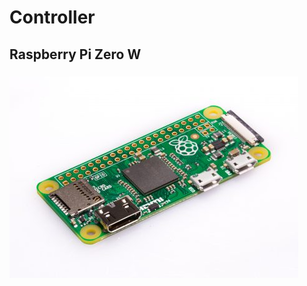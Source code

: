 # Controller

##  Raspberry Pi Zero W

### 

![Raspberry Pi Zero W](../../.gitbook/assets/raspberry-pi-zero-462x322.jpg)



